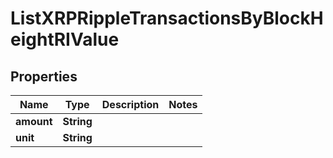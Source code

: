 

# ListXRPRippleTransactionsByBlockHeightRIValue


## Properties

Name | Type | Description | Notes
------------ | ------------- | ------------- | -------------
**amount** | **String** |  | 
**unit** | **String** |  | 



